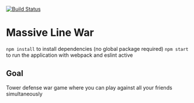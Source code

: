 [![Build Status](https://travis-ci.org/zeachco/massive-line-war.png)](https://travis-ci.org/zeachco/massive-line-war)
# Massive Line War
`npm install` to install dependencies (no global package required)
`npm start` to run the application with webpack and eslint active

## Goal
Tower defense war game where you can play against all your friends simultaneously
